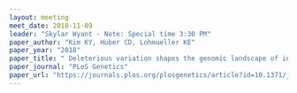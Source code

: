 ```yaml
---
layout: meeting
meet_date: 2018-11-09
leader: "Skylar Wyant - Note: Special time 3:30 PM"
paper_author: "Kim KY, Huber CD, Lohmueller KE"
paper_year: "2018"
paper_title: " Deleterious variation shapes the genomic landscape of introgression"
paper_journal: "PLoS Genetics"
paper_url: "https://journals.plos.org/plosgenetics/article?id=10.1371/journal.pgen.1007741#pgen.1007741.ref023"
---
```

